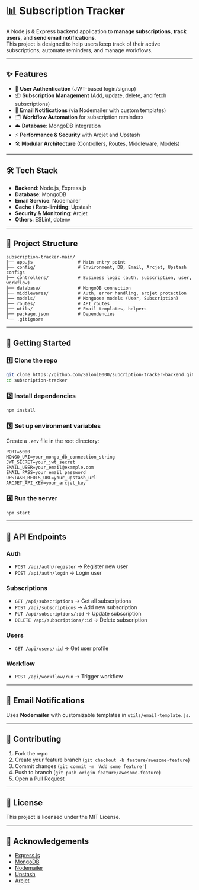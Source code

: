 # 📊 Subscription Tracker

A Node.js & Express backend application to **manage subscriptions**, **track users**, and **send email notifications**.  
This project is designed to help users keep track of their active subscriptions, automate reminders, and manage workflows.

---

## ✨ Features
- 🔐 **User Authentication** (JWT-based login/signup)
- 📦 **Subscription Management** (Add, update, delete, and fetch subscriptions)
- 📧 **Email Notifications** (via Nodemailer with custom templates)
- 🗂 **Workflow Automation** for subscription reminders
- ☁️ **Database**: MongoDB integration
- ⚡ **Performance & Security** with Arcjet and Upstash
- 🛠 **Modular Architecture** (Controllers, Routes, Middleware, Models)

---

## 🛠 Tech Stack
- **Backend**: Node.js, Express.js  
- **Database**: MongoDB  
- **Email Service**: Nodemailer  
- **Cache / Rate-limiting**: Upstash  
- **Security & Monitoring**: Arcjet  
- **Others**: ESLint, dotenv

---

## 📂 Project Structure
```
subscription-tracker-main/
├── app.js                 # Main entry point
├── config/                # Environment, DB, Email, Arcjet, Upstash configs
├── controllers/           # Business logic (auth, subscription, user, workflow)
├── database/              # MongoDB connection
├── middlewares/           # Auth, error handling, arcjet protection
├── models/                # Mongoose models (User, Subscription)
├── routes/                # API routes
├── utils/                 # Email templates, helpers
├── package.json           # Dependencies
└── .gitignore
```

---

## 🚀 Getting Started

### 1️⃣ Clone the repo
```bash
git clone https://github.com/Saloni0000/subcription-tracker-backend.git
cd subscription-tracker
```

### 2️⃣ Install dependencies
```bash
npm install
```

### 3️⃣ Set up environment variables
Create a `.env` file in the root directory:
```env
PORT=5000
MONGO_URI=your_mongo_db_connection_string
JWT_SECRET=your_jwt_secret
EMAIL_USER=your_email@example.com
EMAIL_PASS=your_email_password
UPSTASH_REDIS_URL=your_upstash_url
ARCJET_API_KEY=your_arcjet_key
```

### 4️⃣ Run the server
```bash
npm start
```

---

## 📌 API Endpoints

### Auth
- `POST /api/auth/register` → Register new user  
- `POST /api/auth/login` → Login user  

### Subscriptions
- `GET /api/subscriptions` → Get all subscriptions  
- `POST /api/subscriptions` → Add new subscription  
- `PUT /api/subscriptions/:id` → Update subscription  
- `DELETE /api/subscriptions/:id` → Delete subscription  

### Users
- `GET /api/users/:id` → Get user profile  

### Workflow
- `POST /api/workflow/run` → Trigger workflow  

---

## 📧 Email Notifications
Uses **Nodemailer** with customizable templates in `utils/email-template.js`.

---

## 🤝 Contributing
1. Fork the repo  
2. Create your feature branch (`git checkout -b feature/awesome-feature`)  
3. Commit changes (`git commit -m 'Add some feature'`)  
4. Push to branch (`git push origin feature/awesome-feature`)  
5. Open a Pull Request  

---

## 📜 License
This project is licensed under the MIT License.

---

## 🙌 Acknowledgements
- [Express.js](https://expressjs.com/)  
- [MongoDB](https://www.mongodb.com/)  
- [Nodemailer](https://nodemailer.com/)  
- [Upstash](https://upstash.com/)  
- [Arcjet](https://arcjet.com/)  
